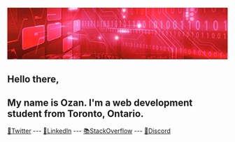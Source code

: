 ![hello!](ghbanner.png "github banner")

## Hello there,
<!--
**ozanls/ozanls** is a ✨ _special_ ✨ repository because its `README.md` (this file) appears on your GitHub profile.

Here are some ideas to get you started:

- 🔭 I’m currently working on ...
- 🌱 I’m currently learning ...
- 👯 I’m looking to collaborate on ...
- 🤔 I’m looking for help with ...
- 💬 Ask me about ...
- 📫 How to reach me: ...
- 😄 Pronouns: ...
- ⚡ Fun fact: ...
-->

## My name is Ozan. I'm a web development student from Toronto, Ontario.

[🐤Twitter](https://twitter.com/ozanls) --- [🔗LinkedIn](https://www.linkedin.com/in/ozanlago/) --- [📚StackOverflow](https://stackoverflow.com/users/23215831/ozan) --- [🤖Discord](https://discordapp.com/users/ozan.ls/)
